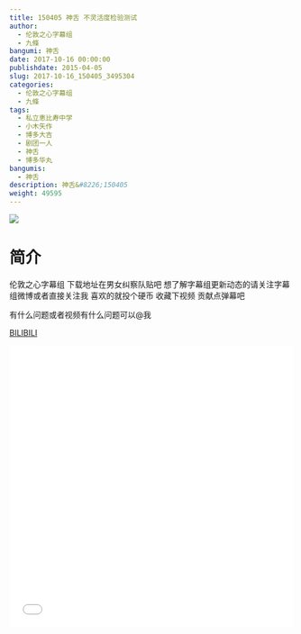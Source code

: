 ```yaml
---
title: 150405 神舌 不灵活度检验测试
author: 
  - 伦敦之心字幕组
  - 九條
bangumi: 神舌
date: 2017-10-16 00:00:00
publishdate: 2015-04-05
slug: 2017-10-16_150405_3495304
categories: 
  - 伦敦之心字幕组
  - 九條
tags: 
  - 私立恵比寿中学
  - 小木矢作
  - 博多大吉
  - 剧团一人
  - 神舌
  - 博多华丸
bangumis: 
  - 神舌
description: 神舌&#8226;150405
weight: 49595
---
```


![](https://i.imgur.com/EGp6KHy.jpg)

# 简介  
伦敦之心字幕组 下载地址在男女纠察队贴吧 想了解字幕组更新动态的请关注字幕组微博或者直接关注我 喜欢的就投个硬币 收藏下视频 贡献点弹幕吧


有什么问题或者视频有什么问题可以@我

  [BILIBILI](https://www.bilibili.com/video/av3495304/)


<div class="vcontainer">  <iframe class='video' src="//www.bilibili.com/blackboard/player.html?cid=5558669&aid=3495304" width="100%" height="500" frameborder="0" allowfullscreen="allowfullscreen"></iframe></div>
